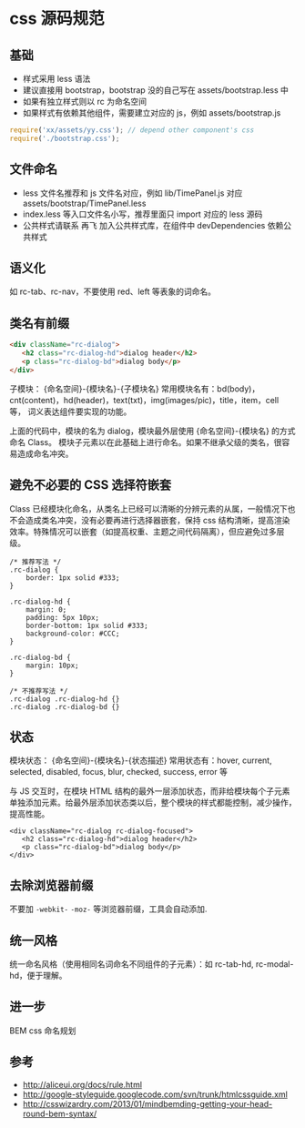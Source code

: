 # css 源码规范


## 基础
- 样式采用 less 语法
- 建议直接用 bootstrap，bootstrap 没的自己写在 assets/bootstrap.less 中
- 如果有独立样式则以 rc 为命名空间
- 如果样式有依赖其他组件，需要建立对应的 js，例如 assets/bootstrap.js

```js
require('xx/assets/yy.css'); // depend other component's css
require('./bootstrap.css');
```

## 文件命名

- less 文件名推荐和 js 文件名对应，例如 lib/TimePanel.js 对应 assets/bootstrap/TimePanel.less
- index.less 等入口文件名小写，推荐里面只 import 对应的 less 源码
- 公共样式请联系 再飞 加入公共样式库，在组件中 devDependencies 依赖公共样式

## 语义化

如 rc-tab、rc-nav，不要使用 red、left 等表象的词命名。

## 类名有前缀

```html
<div className="rc-dialog">
   <h2 class="rc-dialog-hd">dialog header</h2>
   <p class="rc-dialog-bd">dialog body</p>
</div>
```

子模块： {命名空间}-{模块名}-{子模块名} 常用模块名有：bd(body)，cnt(content)，hd(header)，text(txt)，img(images/pic)，title，item，cell 等， 词义表达组件要实现的功能。

上面的代码中，模块的名为 dialog，模块最外层使用 {命名空间}-{模块名} 的方式命名 Class。
模块子元素以在此基础上进行命名。如果不继承父级的类名，很容易造成命名冲突。

## 避免不必要的 CSS 选择符嵌套

Class 已经模块化命名，从类名上已经可以清晰的分辨元素的从属，一般情况下也不会造成类名冲突，没有必要再进行选择器嵌套，保持 css 结构清晰，提高渲染效率。特殊情况可以嵌套（如提高权重、主题之间代码隔离），但应避免过多层级。

```
/* 推荐写法 */
.rc-dialog {
    border: 1px solid #333;
}

.rc-dialog-hd {
    margin: 0;
    padding: 5px 10px;
    border-bottom: 1px solid #333;
    background-color: #CCC;
}

.rc-dialog-bd {
    margin: 10px;
}

/* 不推荐写法 */
.rc-dialog .rc-dialog-hd {}
.rc-dialog .rc-dialog-bd {}
```

## 状态

模块状态： {命名空间}-{模块名}-{状态描述} 常用状态有：hover, current, selected, disabled, focus, blur, checked, success, error 等

与 JS 交互时，在模块 HTML 结构的最外一层添加状态，而非给模块每个子元素单独添加元素。给最外层添加状态类以后，整个模块的样式都能控制，减少操作，提高性能。

```
<div className="rc-dialog rc-dialog-focused">
   <h2 class="rc-dialog-hd">dialog header</h2>
   <p class="rc-dialog-bd">dialog body</p>
</div>
```

## 去除浏览器前缀

不要加 `-webkit-` `-moz-` 等浏览器前缀，工具会自动添加.

## 统一风格

统一命名风格（使用相同名词命名不同组件的子元素）：如 rc-tab-hd, rc-modal-hd，便于理解。

## 进一步

BEM css 命名规划

## 参考

- http://aliceui.org/docs/rule.html
- http://google-styleguide.googlecode.com/svn/trunk/htmlcssguide.xml
- http://csswizardry.com/2013/01/mindbemding-getting-your-head-round-bem-syntax/
